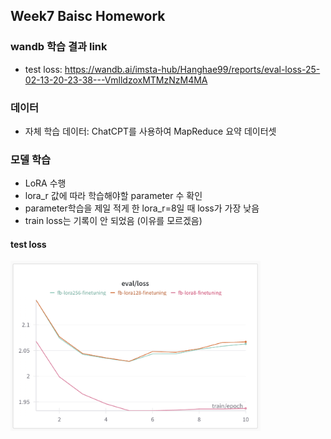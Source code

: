## Week7 Baisc Homework
### wandb 학습 결과 link
- test loss: https://wandb.ai/imsta-hub/Hanghae99/reports/eval-loss-25-02-13-20-23-38---VmlldzoxMTMzNzM4MA

### 데이터
- 자체 학습 데이터: ChatCPT를 사용하여 MapReduce 요약 데이터셋

### 모델 학습
- LoRA 수행
- lora_r 값에 따라 학습해야할 parameter 수 확인
- parameter학습을 제일 적게 한 lora_r=8일 때 loss가 가장 낮음
- train loss는 기록이 안 되었음 (이유를 모르겠음)

#### test loss
<img src = "temp/test_loss.png" width="400px">

